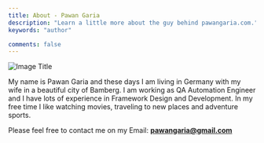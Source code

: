 ```yaml
---
title: About - Pawan Garia
description: "Learn a little more about the guy behind pawangaria.com."
keywords: "author"

comments: false
---
```

![Image Title](/img/aboutme/aboutme.jpeg)

My name is Pawan Garia and these days I am living in Germany with my wife in a beautiful city of Bamberg. I am working as QA Automation Engineer and I have lots of experience in Framework Design and Development. In my free time I like watching movies, traveling to new places and adventure sports.


Please feel free to contact me on my Email: **pawangaria@gmail.com**
